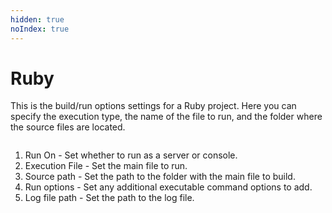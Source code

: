 ```yaml
---
hidden: true
noIndex: true
---
```


# Ruby

This is the build/run options settings for a Ruby project. Here you can specify the execution type, the name of the file to run, and the folder where the source files are located.

<figure><img src="https://help.goorm.io/~gitbook/image?url=https%3A%2F%2F2181851870-files.gitbook.io%2F%7E%2Ffiles%2Fv0%2Fb%2Fgitbook-x-prod.appspot.com%2Fo%2Fspaces%252F-Lq-Q9LciN1X9EABxGkt%252Fuploads%252F6fGRvRWJ4VJ2hWppfudH%252Fimage.png%3Falt%3Dmedia%26token%3D25a2509e-45ff-4f40-8cac-f2d22c54e9e4&#x26;width=768&#x26;dpr=4&#x26;quality=100&#x26;sign=620a9bb3&#x26;sv=2" alt=""><figcaption></figcaption></figure>

1. Run On - Set whether to run as a server or console.
2. Execution File - Set the main file to run.
3. Source path - Set the path to the folder with the main file to build.
4. Run options - Set any additional executable command options to add.
5. Log file path - Set the path to the log file.
